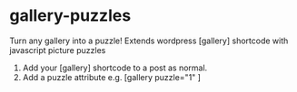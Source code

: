 # gallery-puzzles
Turn any gallery into a puzzle!   Extends wordpress [gallery] shortcode with javascript picture puzzles
1. Add your [gallery] shortcode to a post as normal.
2. Add a puzzle attribute e.g. [gallery puzzle="1" ] 
